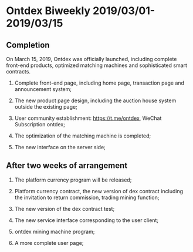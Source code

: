 # Ontdex Biweekly 2019/03/01-2019/03/15

## Completion

On March 15, 2019, Ontdex was officially launched, including complete front-end products, optimized matching machines and sophisticated smart contracts.

1. Complete front-end page, including home page, transaction page and announcement system;

2. The new product page design, including the auction house system outside the existing page;

3. User community establishment: https://t.me/ontdex, WeChat Subscription ontdex;

4. The optimization of the matching machine is completed;

5. The new interface on the server side;

## After two weeks of arrangement

1. The platform currency program will be released;

2. Platform currency contract, the new version of dex contract including the invitation to return commission, trading mining function;

3. The new version of the dex contract test;

4. The new service interface corresponding to the user client;

5. ontdex mining machine program;

6. A more complete user page;